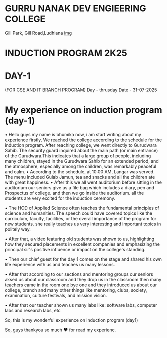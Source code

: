 # GURRU NANAK DEV ENGIEERING COLLEGE
   Gill Park, Gill Road,Ludhiana
   [img](http://share.google/images/KokcoNiv7MfvH18BK)
# INDUCTION PROGRAM 2K25
# DAY-1
   (FOR CSE AND IT BRANCH PROGRAM)
Day - thrusday
Date - 31-07-2025
# My experience on induction program (day-1)
• Hello guys my name is bhumika now, i am start writing about my experience firstly, We reached the college according to the schedule for the induction program. After reaching college, we went directly to Gurudwara Sahib. The security guard inquired about the main path (or main entrance) of the Gurudwara.This indicates that a large group of people, including many children, stayed in the Gurudwara Sahib for an extended period, and the atmosphere, especially among the children, was remarkably peaceful and calm.
                                      • According to the schedule, at 10:00 AM, Langar was served. The menu included Gulab Jamun, tea and snacks and all the children ate with great happiness.
                                      • After this we all went auditorium before sitting in the auditorium our seniors give us a file bag which includes a diary, pen and Prospectus of college. and then we go inside the auditorium. all the students are very excited for the induction ceremony.

  • The HOD of Applied Science often teaches the fundamental principles of science and humanities. The speech could have covered topics like the curriculum, faculty, facilities, or the overall importance of the program for new students. she really teaches us very interesting and important topics in politely way.

  • After that, a video featuring old students was shown to us, highlighting how they secured placements in excellent companies and emphasizing the principal sir's positive influence or impact on the college's standing.

 • Then our chief guest for the day 1 comes on the stage and shared his own life experience with us and teaches us many lessons. 

 • After that according to our sections and mentoring groups our seniors aksed us about our classroom and they drop us in the classroom then many teachers came in the room one bye one  and they introduced us about our college, branch and many other things like mentoring, clubs, society, examination, culture festivals, and mission vision. 

 • After that our teacher shown us many labs like: software labs, computer labs and research labs, etc 

 So, this is my wonderful experience on induction program (day1)

 So, guys thankyou so much ♥️ for read my experienc. 
